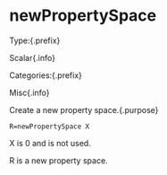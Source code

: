 # newPropertySpace

Type:{.prefix}

Scalar{.info}

Categories:{.prefix}

Misc{.info}

Create a new property space.{.purpose}

~~~
R=newPropertySpace X
~~~

X is 0 and is not used.

R is a new property space.

